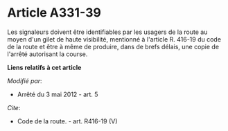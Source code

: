# Article A331-39

Les signaleurs doivent être identifiables par les usagers de la route au moyen d'un gilet de haute visibilité, mentionné à
l'article R. 416-19 du code de la route et être à même de produire, dans de brefs délais, une copie de l'arrêté autorisant la
course.

**Liens relatifs à cet article**

_Modifié par_:

  - Arrêté du 3 mai 2012 - art. 5

_Cite_:

  - Code de la route. - art. R416-19 (V)
